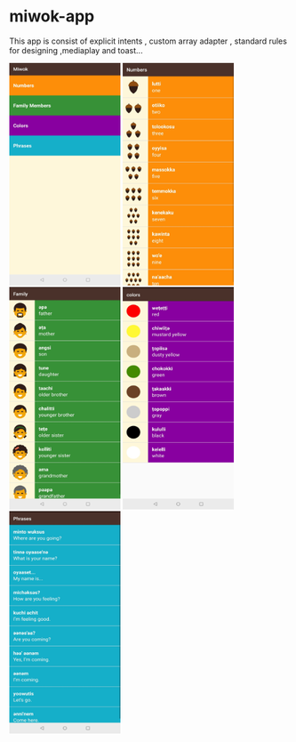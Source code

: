 # miwok-app
This app is consist of explicit intents , custom array adapter , standard rules for designing ,mediaplay and toast...

<img src="github/Screenshot_20210326-085213__01.jpg" height=400 width=200>
<img src="github/Screenshot_20210326-085217__01.jpg" height=400 width=200>
<img src="github/Screenshot_20210326-085222__01.jpg" height=400 width=200>
<img src="github/Screenshot_20210326-085225__01.jpg" height=400 width=200>
<img src="github/Screenshot_20210326-085228__01.jpg" height=400 width=200>
